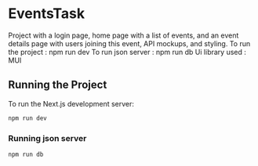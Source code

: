 # EventsTask
Project with a login page, home page with a list of events, and an event details page with users joining this event, API mockups, and styling.
 To run the project :
 npm run dev
 To run json server :
 npm run db 
 Ui library used :
 MUI 
 ## Running the Project

To run the Next.js development server:

```bash
npm run dev

```

### Running json server 
```bash
npm run db
 

